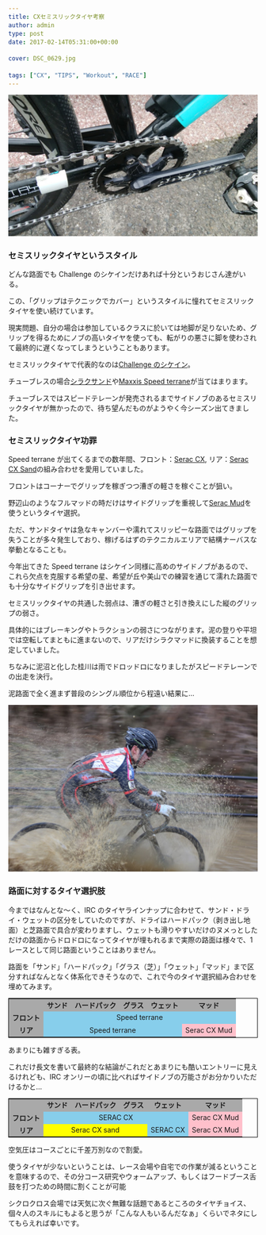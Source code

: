 ```yaml
---
title: CXセミスリックタイヤ考察
author: admin
type: post
date: 2017-02-14T05:31:00+00:00

cover: DSC_0629.jpg

tags: ["CX", "TIPS", "Workout", "RACE"]
---
```


![image](./DSC_0629.jpg)

### セミスリックタイヤというスタイル

どんな路面でも Challenge のシケインだけあれば十分というおじさん達がいる。

この、「グリップはテクニックでカバー」というスタイルに憧れてセミスリックタイヤを使い続けています。

現実問題、自分の場合は参加しているクラスに於いては地脚が足りないため、グリップを得るためにノブの高いタイヤを使っても、転がりの悪さに脚を使わされて最終的に遅くなってしまうということもあります。

セミスリックタイヤで代表的なのは<a href="http://amzn.to/2lfp3BA" target="_blank">Challenge のシケイン</a>。

チューブレスの場合<a href="http://amzn.to/2l3TdWk" target="_blank">シラクサンド</a>や<a href="http://amzn.to/2lLjwQR" target="_blank">Maxxis Speed terrane</a>が当てはまります。

チューブレスではスピードテレーンが発売されるまでサイドノブのあるセミスリックタイヤが無かったので、待ち望んだものがようやく今シーズン出てきました。

### セミスリックタイヤ功罪

Speed terrane が出てくるまでの数年間、フロント：<a href="http://amzn.to/2kFSl94" target="_blank">Serac CX</a>, リア：<a href="http://amzn.to/2lfhsCK" target="_blank">Serac CX Sand</a>の組み合わせを愛用していました。

フロントはコーナーでグリップを稼ぎつつ漕ぎの軽さを稼ぐことが狙い。

野辺山のようなフルマッドの時だけはサイドグリップを重視して<a href="http://amzn.to/2lbyodO" target="_blank">Serac Mud</a>を使うというタイヤ選択。

ただ、サンドタイヤは急なキャンバーや濡れてスリッピーな路面ではグリップを失うことが多々発生しており、稼げるはずのテクニカルエリアで結構ナーバスな挙動となることも。

今年出てきた Speed terrane はシケイン同様に高めのサイドノブがあるので、これら欠点を克服する希望の星、希望が丘や美山での練習を通じて濡れた路面でも十分なサイドグリップを引き出せます。

セミスリックタイヤの共通した弱点は、漕ぎの軽さと引き換えにした縦のグリップの弱さ。

具体的にはブレーキングやトラクションの弱さにつながります。泥の登りや平坦では空転してまともに進まないので、リアだけシラクマッドに換装することを想定していました。

ちなみに泥沼と化した桂川は雨でドロッドロになりましたがスピードテレーンでの出走を決行。

泥路面で全く進まず普段のシングル順位から程遠い結果に…

![image](./IMG_9411.jpg)

### 路面に対するタイヤ選択肢

今まではなんとな～く、IRC のタイヤラインナップに合わせて、サンド・ドライ・ウェットの区分をしていたのですが、ドライはハードパック（剥き出し地面）と芝路面で具合が変わりますし、ウェットも滑りやすいだけのヌメっとしただけの路面からドロドロになってタイヤが埋もれるまで実際の路面は様々で、1 レースとして同じ路面ということはありません。

路面を「サンド」「ハードパック」「グラス（芝）」「ウェット」「マッド」まで区分すればなんとなく体系化できそうなので、これで今のタイヤ選択組み合わせを埋めてみます。

<table style="border: solid 1px black;">
  <tr style="background-color: darkgrey; font-weight: bold;">
    <td>
    </td>

<td style="text-align: center;">
サンド
    </td>

<td style="text-align: center;">
ハードパック
    </td>

<td style="text-align: center;">
グラス
    </td>

<td style="text-align: center;">
ウェット
    </td>

<td style="text-align: center;">
マッド
    </td>
  </tr>

  <tr>
<td style="background-color: darkgrey; font-weight: bold; text-align: center;">
フロント
    </td>

<td colspan="5" style="background-color: skyblue; text-align: center;">
Speed terrane
    </td>
  </tr>

  <tr>
<td style="background-color: darkgrey; font-weight: bold; text-align: center;">
リア
    </td>

<td colspan="4" style="background-color: skyblue; text-align: center;">
Speed terrane
    </td>

<td style="background-color: pink; text-align: center;">
Serac CX Mud
    </td>
  </tr>
</table>

あまりにも雑すぎる表。

これだけ長文を書いて最終的な結論がこれだとあまりにも酷いエントリーに見えるけれども、IRC オンリーの頃に比べればサイドノブの万能さがお分かりいただけるかと…

<table style="border: solid 1px black;">
  <tr style="background-color: darkgrey; font-weight: bold;">
    <td>
    </td>

<td style="text-align: center;">
サンド
    </td>

<td style="text-align: center;">
ハードパック
    </td>

<td style="text-align: center;">
グラス
    </td>

<td style="text-align: center;">
ウェット
    </td>

<td style="text-align: center;">
マッド
    </td>
  </tr>

  <tr>
<td style="background-color: darkgrey; font-weight: bold; text-align: center;">
フロント
    </td>

<td colspan="4" style="background-color: skyblue; text-align: center;">
SERAC CX
    </td>

<td style="background-color: pink; text-align: center;">
Serac CX Mud
    </td>
  </tr>

  <tr>
<td style="background-color: darkgrey; font-weight: bold; text-align: center;">
リア
    </td>

<td colspan="3" style="background-color: yellow; text-align: center;">
Serac CX sand
    </td>

<td colspan="1" style="background-color: skyblue; text-align: center;">
SERAC CX
    </td>

<td style="background-color: pink; text-align: center;">
Serac CX Mud
    </td>
  </tr>
</table>

空気圧はコースごとに千差万別なので割愛。

使うタイヤが少ないということは、レース会場や自宅での作業が減るということを意味するので、その分コース研究やウォームアップ、もしくはフードブース舌鼓を打つための時間に割くことが可能

シクロクロス会場では天気に次ぐ無難な話題であるところのタイヤチョイス、個々人のスキルにもよると思うが「こんな人もいるんだなぁ」くらいでネタにしてもらえれば幸いです。

<linkBox isAmazonLink url="http://www.amazon.co.jp/exec/obidos/ASIN/B00K305H82/gensobunya-22/ref=nosim/" />
